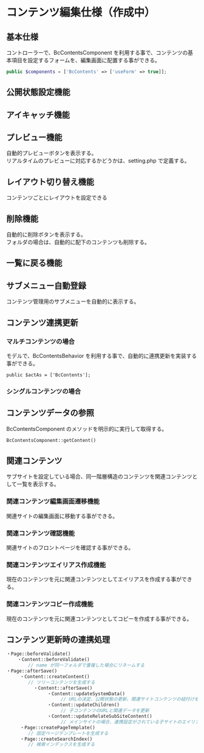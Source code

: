 # コンテンツ編集仕様（作成中）

## 基本仕様

コントローラーで、BcContentsComponent を利用する事で、コンテンツの基本項目を設定するフォームを、編集画面に配置する事ができる。

```php
public $components = ['BcContents' => ['useForm' => true]];
```

## 公開状態設定機能
## アイキャッチ機能
## プレビュー機能
自動的プレビューボタンを表示する。  
リアルタイムのプレビューに対応するかどうかは、setting.php で定義する。
## レイアウト切り替え機能
コンテンツごとにレイアウトを設定できる

## 削除機能
自動的に削除ボタンを表示する。  
フォルダの場合は、自動的に配下のコンテンツも削除する。

## 一覧に戻る機能

## サブメニュー自動登録
コンテンツ管理用のサブメニューを自動的に表示する。

## コンテンツ連携更新

### マルチコンテンツの場合

モデルで、BcContentsBehavior を利用する事で、自動的に連携更新を実装する事ができる。

	public $actAs = ['BcContents'];

### シングルコンテンツの場合

## コンテンツデータの参照

BcContentsComponent のメソッドを明示的に実行して取得する。

```php
BcContentsComponent::getContent()
```

## 関連コンテンツ
サブサイトを設定している場合、同一階層構造のコンテンツを関連コンテンツとして一覧を表示する。

### 関連コンテンツ編集画面遷移機能
関連サイトの編集画面に移動する事ができる。

### 関連コンテンツ確認機能
関連サイトのフロントページを確認する事ができる。

### 関連コンテンツエイリアス作成機能
現在のコンテンツを元に関連コンテンツとしてエイリアスを作成する事ができる。

### 関連コンテンツコピー作成機能
現在のコンテンツを元に関連コンテンツとしてコピーを作成する事ができる。

## コンテンツ更新時の連携処理

```php
・Page::beforeValidate()
	・Content::beforeValidate() 
		// name が同一フォルダで重複した場合にリネームする
・Page::afterSave()
     ・Content::createContent()
		// ツリーコンテンツを生成する
          ・Content::afterSave()
               ・Content::updateSystemData()
               		// URLの決定、公開状態の更新、関連サイトコンテンツの紐付けを行う
               ・Content::updateChildren()
               		// 子コンテンツのURLと関連データを更新
               ・Content::updateRelateSubSiteContent()
               		// メインサイトの場合、連携設定がされている子サイトのエイリアスを追加・更新する
     ・Page::createPageTemplate()
     	// 固定ページテンプレートを生成する
     ・Page::createSearchIndex()
     	// 検索インデックスを生成する
```

